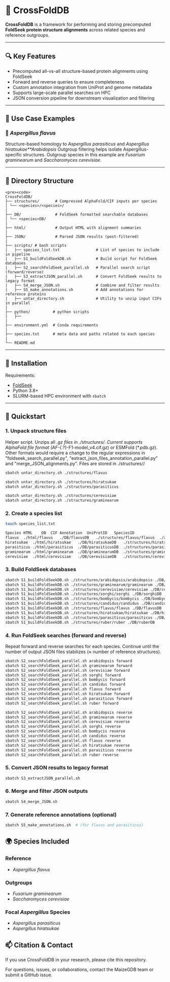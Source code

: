# 🧬 CrossFoldDB
**CrossFoldDB** is a framework for performing and storing precomputed **FoldSeek protein structure alignments** across related species and reference outgroups. 

---

## 🔍 Key Features

- Precomputed all-vs-all structure-based protein alignments using FoldSeek
- Forward and reverse queries to ensure completeness
- Custom annotation integration from UniProt and genome metadata
- Supports large-scale parallel searches on HPC
- JSON conversion pipeline for downstream visualization and filtering

---

## 🧪 Use Case Examples

### 🦠 *Aspergillus flavus*

Structure-based homology to *Aspergillus parasiticus* and *Aspergillus hiratsukae**Arabidopsis* Outgroup filtering helps isolate Aspergillus-specific structures.  Outgroup species in this example are  *Fusarium graminearum* and *Saccharomyces cerevisiae*.


---

## 📁 Directory Structure


```text
<pre><code>
CrossFoldDB/
├── structures/       # Compressed AlphaFold/CIF inputs per species
│ └── <species>/<species>/
|
├── DB/               # FoldSeek formatted searchable databases
│ └── <species>DB/
|
├── html/             # Output HTML with alignment summaries
|
├── JSON/             # Parsed JSON results (post-filtered)
|
├── scripts/ # bash scripts
|   ├── species_list.txt                # List of species to include in pipeline
|   ├── S1_buildFoldSeekDB.sh           # Build script for FoldSeek databases
|   ├── S2_searchFoldSeek_parallel.sh   # Parallel search script (forward/reverse)
|   ├── S3_extractJSON_parallel.sh      # Convert FoldSeek results to legacy format
|   ├── S4_merge_JSON.sh                # Combine and filter results
|   ├── S5_make_annotations.sh          # Add annotations for reference proteins
|   ├── untar_directory.sh              # Utility to unzip input CIFs in parallel
|
├── python/          # python scripts
|   ├──
|
├── environment.yml  # Conda requirements   
|
├── species.txt      # meta data and paths related to each species   
|
└── README.md
```


---

## 🧰 Installation

Requirements:

- [FoldSeek](https://github.com/steineggerlab/foldseek)
- Python 3.8+
- SLURM-based HPC environment with `sbatch`

---

## 🚀 Quickstart

### 1. Unpack structure files
Helper script.  Unzips all *.gz files in ./structures/<species>. Current supports AlphaFold file format (AF-(.*?)-F1-model_v4.cif.gz) or ESMFold (*.pdb.gz). Other formats would require a change to the regular expressions in "foldseek_search_parallel.py", "extract_json_files_annotation_parallel.py" and "merge_JSON_alignments.py". Files are stored in ./structures/<species>/<species>

```bash
sbatch untar_directory.sh ./structures/flavus

sbatch untar_directory.sh ./structures/hiratsukae
sbatch untar_directory.sh ./structures/parasiticus

sbatch untar_directory.sh ./structures/cerevisiae
sbatch untar_directory.sh ./structures/graminearum
```

### 2. Create a species list
```bash
touch species_list.txt

Species	HTML	DB	CIF	Annotation	UniProtID	SpeciesID
flavus	./html/flavus	./DB/flavusDB	./structures/flavus/flavus	./annotation/flavus.tsv	UP000596276	332952
hiratsukae	./html/hiratsukae	./DB/hiratsukaeDB	./structures/hiratsukae/hiratsukae	./annotation/hiratsukae.tsv	UP000630445	1194566
parasiticus	./html/parasiticus	./DB/parasiticusDB	./structures/parasiticus/parasiticus	./annotation/parasiticus.tsv	UP000326532	5067
graminearum	./html/graminearum	./DB/graminearumDB	./structures/graminearum/graminearum	./annotation/graminearum.tsv	UP000070720	229533
cerevisiae	./html/cerevisiae	./DB/cerevisiaeDB	./structures/cerevisiae/cerevisiae	./annotation/cerevisiae.tsv	UP000070720	229533
```


### 3. Build FoldSeek databases
```bash
sbatch S1_buildFoldSeekDB.sh ./structures/arabidopsis/arabidopsis ./DB/arabidopsisDB
sbatch S1_buildFoldSeekDB.sh ./structures/graminearum/graminearum ./DB/graminearumDB
sbatch S1_buildFoldSeekDB.sh ./structures/cerevisiae/cerevisiae ./DB/cerevisiaeDB
sbatch S1_buildFoldSeekDB.sh ./structures/sorghi/sorghi ./DB/sorghiDB
sbatch S1_buildFoldSeekDB.sh ./structures/bombycis/bombycis ./DB/bombycisDB
sbatch S1_buildFoldSeekDB.sh ./structures/candidus/candidus ./DB/candidusDB
sbatch S1_buildFoldSeekDB.sh ./structures/flavus/flavus ./DB/flavusDB
sbatch S1_buildFoldSeekDB.sh ./structures/hiratsukae/hiratsukae ./DB/hiratsukaeDB
sbatch S1_buildFoldSeekDB.sh ./structures/parasiticus/parasiticus ./DB/parasiticusDB
sbatch S1_buildFoldSeekDB.sh ./structures/ruber/ruber ./DB/ruberDB
```

### 4. Run FoldSeek searches (forward and reverse)
Repeat forward and reverse searches for each species. Continue until the number of output JSON files stabilizes (≈ number of reference structures).
```bash
sbatch S2_searchFoldSeek_parallel.sh arabidopsis forward
sbatch S2_searchFoldSeek_parallel.sh graminearum forward
sbatch S2_searchFoldSeek_parallel.sh cerevisiae forward
sbatch S2_searchFoldSeek_parallel.sh sorghi forward
sbatch S2_searchFoldSeek_parallel.sh bombycis forward
sbatch S2_searchFoldSeek_parallel.sh candidus forward
sbatch S2_searchFoldSeek_parallel.sh flavus forward
sbatch S2_searchFoldSeek_parallel.sh hiratsukae forward
sbatch S2_searchFoldSeek_parallel.sh parasiticus forward
sbatch S2_searchFoldSeek_parallel.sh ruber forward

sbatch S2_searchFoldSeek_parallel.sh arabidopsis reverse
sbatch S2_searchFoldSeek_parallel.sh graminearum reverse
sbatch S2_searchFoldSeek_parallel.sh cerevisiae reverse
sbatch S2_searchFoldSeek_parallel.sh sorghi reverse
sbatch S2_searchFoldSeek_parallel.sh bombycis reverse
sbatch S2_searchFoldSeek_parallel.sh candidus reverse
sbatch S2_searchFoldSeek_parallel.sh flavus reverse
sbatch S2_searchFoldSeek_parallel.sh hiratsukae reverse
sbatch S2_searchFoldSeek_parallel.sh parasiticus reverse
sbatch S2_searchFoldSeek_parallel.sh ruber reverse

```

### 5. Convert JSON results to legacy format
```bash
sbatch S3_extractJSON_parallel.sh
```

### 6. Merge and filter JSON outputs
```bash
sbatch S4_merge_JSON.sh
```

### 7. Generate reference annotations (optional)
```bash
sbatch S5_make_annotations.sh  # (for flavus and parasiticus)
```
## 🌍 Species Included


### Reference 
- *Aspergillus flavus*

### Outgroups
- *Fusarium graminearum*
- *Saccharomyces cerevisiae*

### Focal *Aspergillus* Species
- *Aspergillus parasiticus*
- *Aspergillus hiratsukae*

## 📫 Citation & Contact
If you use CrossFoldDB in your research, please cite this repository.

For questions, issues, or collaborations, contact the MaizeGDB team or submit a GitHub issue.


